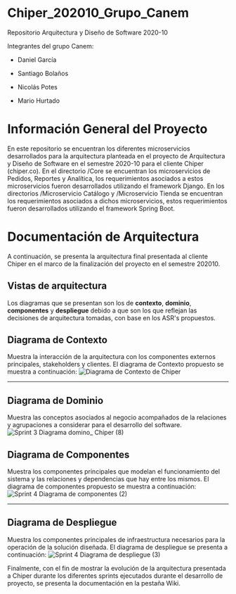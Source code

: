 # Chiper_202010_Grupo_Canem

Repositorio Arquitectura y Diseño de Software 2020-10

Integrantes del grupo Canem:

- Daniel García

- Santiago Bolaños

- Nicolás Potes

- Mario Hurtado

# Información General del Proyecto

En este repositorio se encuentran los diferentes microservicios desarrollados para la arquitectura planteada en el proyecto de Arquitectura y Diseño de Software en el semestre 2020-10 para el cliente Chiper (chiper.co). En el directorio /Core se encuentran los microservicios de Pedidos, Reportes y Analítica, los requerimientos asociados a estos microservicios fueron desarrollados utilizando el framework Django. En los directorios /Microservicio Catálogo y /Microservicio Tienda se encuentran los requerimientos asociados a dichos microservicios, estos requerimientos fueron desarrollados utilizando el framework Spring Boot.

# Documentación de Arquitectura

A continuación, se presenta la arquitectura final presentada al cliente Chiper en el marco de la finalización del proyecto en el semestre 202010.

## Vistas de arquitectura

Los diagramas que se presentan son los de **contexto**, **dominio**, **componentes** y **despliegue** debido a que son los que reflejan las decisiones de arquitectura tomadas, con base en los ASR's propuestos.

## Diagrama de Contexto
Muestra la interacción de la arquitectura con los componentes externos principales, stakeholders y clientes. El diagrama de Contexto propuesto se muestra a continuación:
![Diagrama de Contexto de Chiper](https://user-images.githubusercontent.com/53870195/83233836-efc1c600-a154-11ea-95ec-b5494a8ed4ea.png)
***

## Diagrama de Dominio
Muestra las conceptos asociados al negocio acompañados de la relaciones y agrupaciones a considerar para el desarrollo del software.
![Sprint 3  Diagrama domino_ Chiper (8)](https://user-images.githubusercontent.com/45070934/83234700-585d7280-a156-11ea-92b8-c5b81ab4cf8c.png)


## Diagrama de Componentes
Muestra los componentes principales que modelan el funcionamiento del sistema y las relaciones y dependencias que hay entre los mismos. El diagrama de componentes propuesto se muestra a continuación:
![Sprint 4  Diagrama de componentes (2)](https://user-images.githubusercontent.com/53946688/83205614-ad789480-a114-11ea-9e8c-48d95c8b1182.png)
***

## Diagrama de Despliegue
Muestra los componentes principales de infraestructura necesarios para la operación de la solución diseñada. El diagrama de despliegue se presenta a continuación:
![Sprint 4  Diagrama de despliegue (3)](https://user-images.githubusercontent.com/53946688/83205629-b9fced00-a114-11ea-9778-d2f8e86262c6.png)


Finalmente, con el fin de mostrar la evolución de la arquitectura presentada a Chiper durante los diferentes sprints ejecutados durante el desarrollo de proyecto, se presenta la documentación en la pestaña Wiki.

